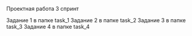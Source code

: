 Проектная работа 3 спринт

Задание 1 в папке task_1
Задание 2 в папке task_2
Задание 3 в папке task_3
Задание 4 в папке task_4